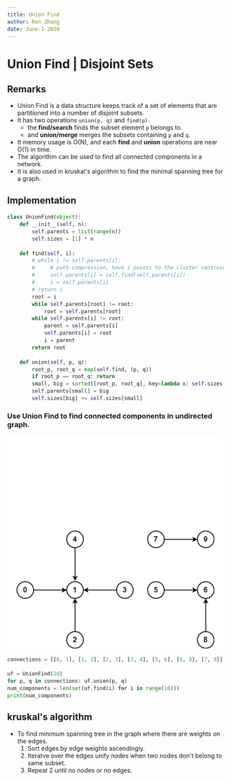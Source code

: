 ```yaml
---
title: Union Find
author: Ren Zhang
date: June-1-2020
---  
```


# Union Find | Disjoint Sets
## Remarks  
+ Union Find is a data structure keeps track of a set of elements that are partitioned into a number of disjoint subsets.
+ It has two operations `union(p, q)` and `find(p)`.
    +  the **find/search** finds the subset element `p` belongs to.
    +  and **union/merge** merges the subsets containing `p` and `q`.
+ It memory usage is O(N), and each **find** and **union** operations are near O(1) in time. 
+ The algorithm can be used to find all connected components in a network.
+ It is also used in kruskal's algorithm to find the minimal spanning tree for a graph. 

## Implementation
```python
class UnionFind(object):
    def __init__(self, n):
        self.parents = list(range(n))
        self.sizes = [1] * n

    def find(self, i):
        # while i != self.parents[i]:
        #     # path compression, have i points to the cluster centroid
        #     self.parents[i] = self.find(self.parents[i])  
        #     i = self.parents[i]
        # return i
        root = i
        while self.parents[root] != root:
            root = self.parents[root]
        while self.parents[i] != root:
            parent = self.parents[i]
            self.parents[i] = root
            i = parent
        return root

    def union(self, p, q):
        root_p, root_q = map(self.find, (p, q))
        if root_p == root_q: return
        small, big = sorted([root_p, root_q], key=lambda x: self.sizes[x])
        self.parents[small] = big
        self.sizes[big] += self.sizes[small]    
```

### Use Union Find to find connected components in undirected graph.  

![union find animation](./assets/union_find_animation.gif)

```python
connections = [[0, 1], [1, 2], [2, 3], [3, 4], [5, 6], [6, 8], [7, 9]]

uf = UnionFind(10)
for p, q in connections: uf.union(p, q)
num_components = len(set(uf.find(i) for i in range(10)))
print(num_components)
```

## kruskal's algorithm
+ To find minimum spanning tree in the graph where there are weights on the edges.
    1. Sort edges by edge weights ascendingly.
    2. Iteratve over the edges unify nodes when two nodes don't belong to same subset.
    3. Repeat 2 until no nodes or no edges.
